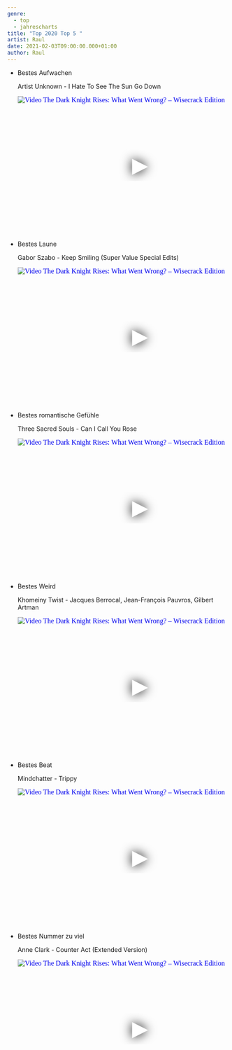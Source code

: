 ```yaml
---
genre:
  - top
  - jahrescharts
title: "Top 2020 Top 5 "
artist: Raul
date: 2021-02-03T09:00:00.000+01:00
author: Raul
---
```


<ul class="video-list">
<li class="video-list">
<p class="list-title">Bestes Aufwachen</p>
<p class="list-subtitle">Artist Unknown - I Hate To See The Sun Go Down</p>
<div class="video-container ">
<iframe
    width="560"
    height="315"
    src="https://www.youtube.com/embed/7Hl4JZLknjk"
    srcdoc="<style>*{padding:0;margin:0;overflow:hidden}html,body{height:100%}img,span{position:absolute;width:100%;top:0;bottom:0;margin:auto}span{height:1.5em;text-align:center;font:48px/1.5 sans-serif;color:white;text-shadow:0 0 0.5em black}</style><a href=https://www.youtube.com/embed/7Hl4JZLknjk?autoplay=1><img src=https://img.youtube.com/vi/7Hl4JZLknjk/hqdefault.jpg alt='Video The Dark Knight Rises: What Went Wrong? – Wisecrack Edition'><span>▶</span></a>"
    frameborder="0"
    allow="accelerometer; autoplay; encrypted-media; gyroscope; picture-in-picture"
    allowfullscreen
></iframe>
</div>
</li>

<li class="video-list">
<p class="list-title">Bestes Laune</p>
<p class="list-subtitle">Gabor Szabo - Keep Smiling (Super Value Special Edits)</p>
<div class="video-container ">
<iframe 
    width="560"
    height="315"
    src="https://www.youtube.com/embed/SSVehaXqGMM"
    srcdoc="<style>*{padding:0;margin:0;overflow:hidden}html,body{height:100%}img,span{position:absolute;width:100%;top:0;bottom:0;margin:auto}span{height:1.5em;text-align:center;font:48px/1.5 sans-serif;color:white;text-shadow:0 0 0.5em black}</style><a href=https://www.youtube.com/embed/SSVehaXqGMM?autoplay=1><img src=https://img.youtube.com/vi/SSVehaXqGMM/hqdefault.jpg alt='Video The Dark Knight Rises: What Went Wrong? – Wisecrack Edition'><span>▶</span></a>"
    frameborder="0"
    allow="accelerometer; autoplay; encrypted-media; gyroscope; picture-in-picture"
    allowfullscreen
></iframe>
</div>
</li>

<li class="video-list">
<p class="list-title">Bestes romantische Gefühle</p>
<p class="list-subtitle">Three Sacred Souls - Can I Call You Rose</p>
<div class="video-container ">
<iframe 
    width="560"
    height="315"
    src="https://www.youtube.com/embed/tpbcbj0bR5o"
    srcdoc="<style>*{padding:0;margin:0;overflow:hidden}html,body{height:100%}img,span{position:absolute;width:100%;top:0;bottom:0;margin:auto}span{height:1.5em;text-align:center;font:48px/1.5 sans-serif;color:white;text-shadow:0 0 0.5em black}</style><a href=https://www.youtube.com/embed/tpbcbj0bR5o?autoplay=1><img src=https://img.youtube.com/vi/tpbcbj0bR5o/hqdefault.jpg alt='Video The Dark Knight Rises: What Went Wrong? – Wisecrack Edition'><span>▶</span></a>"
    frameborder="0"
    allow="accelerometer; autoplay; encrypted-media; gyroscope; picture-in-picture"
    allowfullscreen
></iframe>
</div>
</li>

<li class="video-list">
<p class="list-title">Bestes Weird</p>
<p class="list-subtitle">Khomeiny Twist - Jacques Berrocal, Jean-François Pauvros, Gilbert Artman</p>
<div class="video-container ">
<iframe 
    width="560"
    height="315"
    src="https://www.youtube.com/embed/ThSSD-32wQc"
    srcdoc="<style>*{padding:0;margin:0;overflow:hidden}html,body{height:100%}img,span{position:absolute;width:100%;top:0;bottom:0;margin:auto}span{height:1.5em;text-align:center;font:48px/1.5 sans-serif;color:white;text-shadow:0 0 0.5em black}</style><a href=https://www.youtube.com/embed/ThSSD-32wQc?autoplay=1><img src=https://img.youtube.com/vi/ThSSD-32wQc/hqdefault.jpg alt='Video The Dark Knight Rises: What Went Wrong? – Wisecrack Edition'><span>▶</span></a>"
    frameborder="0" 
    allow="accelerometer; autoplay; encrypted-media; gyroscope; picture-in-picture"
    allowfullscreen
></iframe>
</div>
</li>

<li class="video-list">
<p class="list-title">Bestes Beat</p>
<p class="list-subtitle">Mindchatter - Trippy</p>
<div class="video-container ">
<iframe
    width="560"
    height="315"
    src="https://www.youtube.com/embed/MF-SkM7DGGE"
    srcdoc="<style>*{padding:0;margin:0;overflow:hidden}html,body{height:100%}img,span{position:absolute;width:100%;top:0;bottom:0;margin:auto}span{height:1.5em;text-align:center;font:48px/1.5 sans-serif;color:white;text-shadow:0 0 0.5em black}</style><a href=https://www.youtube.com/embed/MF-SkM7DGGE?autoplay=1><img src=https://img.youtube.com/vi/MF-SkM7DGGE/hqdefault.jpg alt='Video The Dark Knight Rises: What Went Wrong? – Wisecrack Edition'><span>▶</span></a>"
    frameborder="0"
    allow="accelerometer; autoplay; encrypted-media; gyroscope; picture-in-picture"
    allowfullscreen
></iframe>
</div>
</li>
        
<li class="video-list">
<p class="list-title">Bestes Nummer zu viel</p>
<p class="list-subtitle">Anne Clark - Counter Act (Extended Version)</p>
<div class="video-container ">
<iframe 
    width="560"
    height="315"
    src="https://www.youtube.com/embed/4e2MmrCy8mE"
    srcdoc="<style>*{padding:0;margin:0;overflow:hidden}html,body{height:100%}img,span{position:absolute;width:100%;top:0;bottom:0;margin:auto}span{height:1.5em;text-align:center;font:48px/1.5 sans-serif;color:white;text-shadow:0 0 0.5em black}</style><a href=https://www.youtube.com/embed/4e2MmrCy8mE?autoplay=1><img src=https://img.youtube.com/vi/4e2MmrCy8mE/hqdefault.jpg alt='Video The Dark Knight Rises: What Went Wrong? – Wisecrack Edition'><span>▶</span></a>" 
    frameborder="0"
    allow="accelerometer; autoplay; encrypted-media; gyroscope; picture-in-picture"
    allowfullscreen
></iframe>
</div>

</li>
</ul>
